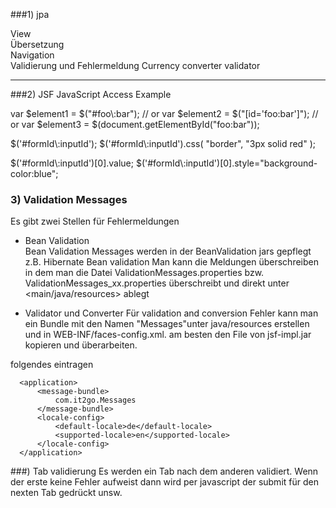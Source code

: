 ###1) jpa

View \
Übersetzung\
Navigation\
Validierung und Fehlermeldung 
Currency converter validator


---------------------------------------------
###2) JSF JavaScript Access Example

var $element1 = $("#foo\\:bar");
// or
var $element2 = $("[id='foo:bar']");
// or
var $element3 = $(document.getElementById("foo:bar"));




$('#formId\\:inputId');
$('#formId\\:inputId').css( "border", "3px solid red" );

$('#formId\\:inputId')[0].value;
$('#formId\\:inputId')[0].style="background-color:blue";

### 3) Validation Messages

Es gibt zwei Stellen für Fehlermeldungen
- Bean Validation \
Bean Validation Messages werden in der BeanValidation jars gepflegt z.B. Hibernate Bean validation
Man kann die Meldungen überschreiben in dem man die Datei
ValidationMessages.properties bzw. ValidationMessages_xx.properties
überschreibt und direkt unter <main/java/resources> ablegt

- Validator und Converter 
Für validation and conversion Fehler kann man ein Bundle mit den Namen "Messages"unter java/resources erstellen und in 
WEB-INF/faces-config.xml. am besten den File von jsf-impl.jar kopieren und überarbeiten.

folgendes eintragen
  
      <application>
          <message-bundle>
              com.it2go.Messages
          </message-bundle>
          <locale-config>
              <default-locale>de</default-locale>
              <supported-locale>en</supported-locale>
          </locale-config>
      </application>
      
      
###) Tab validierung
Es werden ein Tab nach dem anderen validiert. Wenn der erste keine Fehler aufweist dann wird per javascript
der submit für den nexten Tab gedrückt unsw.       
      
      
                      